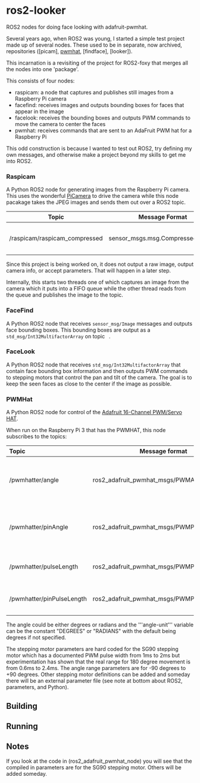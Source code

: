 # ros2-looker

ROS2 nodes for doing face looking with adafruit-pwmhat.

Several years ago, when ROS2 was young, I started a simple test project made
up of several nodes. These used to be in separate, now archived, repositories
([picam], [pwmhat], [findface], [looker]).

This incarnation is a revisiting of the project for ROS2-foxy that merges all
the nodes into one 'package'.

This consists of four nodes:

- raspicam: a node that captures and publishes still images from a Raspberry Pi camera
- facefind: receives images and outputs bounding boxes for faces that appear in the image
- facelook: receives the bounding boxes and outputs PWM commands to move the camera to center the faces
- pwmhat: receives commands that are sent to an AdaFruit PWM hat for a Raspberry Pi

This odd construction is because I wanted to test out ROS2, try defining my own messages,
and otherwise make a project beyond my skills to get me into ROS2.

### Raspicam

A Python ROS2 node for generating images from the Raspberry Pi camera.
This uses the wonderful [PiCamera] to drive the camera while this node
pacakage takes the JPEG images and sends them out over a ROS2 topic.

| Topic                         | Message Format                   | Data                                                       |
| ----------------------------- | -------------------------------- | ---------------------------------------------------------- |
| /raspicam/raspicam_compressed | sensor_msgs.msg.CompressedImage_ | data: image<br>format: "jpeg"<br>header.frame_id: frameNum |

Since this project is being worked on, it does not output a raw image, output camera info,
or accept parameters. That will happen in a later step.

Internally, this starts two threads one of which captures an image from the
camera which it puts into a FIFO queue while the other thread reads from the
queue and publishes the image to the topic.

### FaceFind

A Python ROS2 node that receives ```sensor_msg/Image``` messages and outputs face bounding boxes.
This bounding boxes are output as a ```std_msg/Int32MultifactorArray``` on topic ``` ```.

### FaceLook

A Python ROS2 node that receives ```std_msg/Int32MultifactorArray``` that contain face bounding
box information and then outputs PWM commands to stepping motors that control the pan and
tilt of the camera. The goal is to keep the seen faces as close to the center if the image as possible.

### PWMHat

A Python ROS2 node for control of the [Adafruit 16-Channel PWM/Servo HAT].

When run on the Raspberry Pi 3 that has the PWMHAT, this node subscribes to the topics:

| Topic                     | Message format                              | Data                                                           |
|:------------------------- | ------------------------------------------- | -------------------------------------------------------------- |
| /pwmhatter/angle          | ros2_adafruit_pwmhat_msgs/PWMAngle          | chan: channelName<br>angle: angleNumber<br>angle-unit: DEGREES |
| /pwmhatter/pinAngle       | ros2_adafruit_pwmhat_msgs/PWMPinAngle       | pin: pinNumber<br>angle: angleNumber<br>angle-unit: DEGREES    |
| /pwmhatter/pulseLength    | ros2_adafruit_pwmhat_msgs/PWMPulseLength    | chan: channelName<br>pulse-length: pulseMS                     |
| /pwmhatter/pinPulseLength | ros2_adafruit_pwmhat_msgs/PWMPinPulseLength | pin: pinNumber<br>pulse-length: pulseMS                        |

The angle could be either degrees or radians and the '''angle-unit''' variable can be
the constant "DEGREES" or "RADIANS" with the default being degrees if not specified.

The stepping motor parameters are hard coded for the SG90 stepping motor which has
a documented PWM pulse width from 1ms to 2ms but experimentation has shown that the
real range for 180 degree movement is from 0.6ms to 2.4ms.
The angle range parameters are for -90 degrees to +90 degrees.
Other stepping motor definitions can be added and someday there will be an
external parameter file (see note at bottom about ROS2, parameters, and Python).

## Building

## Running

## Notes

If you look at the code in (ros2_adafruit_pwmhat_node) you will see that the compiled in parameters are for the SG90 stepping motor. Others will be added someday.

[pwmhat]: https://github.com/Misterblue/ros2_adafruit_pwmhat_node
[raspicam]: https://github.com/Misterblue/ros2_raspicam_node
[facelook]: https://github.com/Misterblue/ros2_facelook_node
[facefinder]: https://github.com/Misterblue/ros2_facefinder_node
[PiCamera]: https://picamera.readthedocs.io/en/release-1.13/
[Adafruit 16-Channel PWM/Servo HAT]: https://www.adafruit.com/product/2327


